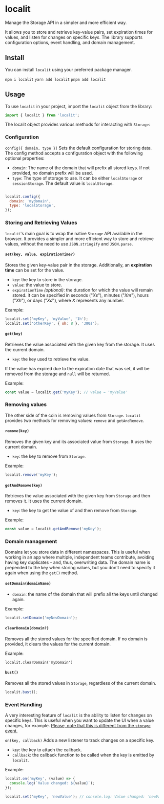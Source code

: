 # localit

Manage the Storage API in a simpler and more efficient way.

It allows you to store and retrieve key-value pairs, set expiration times for values, and listen for changes on specific keys. The library supports configuration options, event handling, and domain management.

## Install
You can install `localit` using your preferred package manager.

`npm i localit`
`yarn add localit`
`pnpm add localit`


## Usage
To use `localit` in your project, import the `localit` object from the library:

```js
import { localit } from 'localit';
```
The localit object provides various methods for interacting with `Storage`:

### Configuration

`config({ domain, type })`
Sets the default configuration for storing data. The config method accepts a configuration object with the following optional properties:
- `domain`: The name of the domain that will prefix all stored keys. If not provided, no domain prefix will be used.
- `type`: The type of storage to use. It can be either `localStorage` or `sessionStorage`. The default value is `localStorage`.

```js

localit.config({
  domain: 'mydomain',
  type: 'localStorage',
});

```

### Storing and Retrieving Values

`localit`'s main goal is to wrap the native `Storage` API available in the browser. It provides a simpler and more efficient way to store and retrieve values, without the need to use `JSON.stringify` and `JSON.parse`.

#### `set(key, value, expirationTime?)`
Stores the given key-value pair in the storage. Additionally, an **expiration time** can be set for the value.

- `key`: the key to store in the storage.
- `value`: the value to store.
- `expirationTime` _(optional)_: the duration for which the value will remain stored. It can be specified in seconds ("_Xs_"), minutes ("_Xm_"), hours ("_Xh_"), or days ("_Xd_"), where _X_ represents any number.

Example:

```js
localit.set('myKey', 'myValue', '1h');
localit.set('otherKey', { oh: 8 }, '300s');
```

#### `get(key)`

Retrieves the value associated with the given key from the storage. It uses the current domain.
- `key`: the key used to retrieve the value.

If the value has expired due to the expiration date that was set, it will be removed from the storage and `null` will be returned.

Example:

```js
const value = localit.get('myKey'); // value = 'myValue'
```

### Removing values

The other side of the coin is removing values from `Storage`. `localit` provides two methods for removing values: `remove` and `getAndRemove`.


#### `remove(key)`
Removes the given key and its associated value from `Storage`. It uses the current domain.

- `key`: the key to remove from `Storage`.

Example:

```js
localit.remove('myKey');
```

#### `getAndRemove(key)`

Retrieves the value associated with the given key from `Storage` and then removes it. It uses the current domain.

- `key`: the key to get the value of and then remove from `Storage`.

Example:

```js
const value = localit.getAndRemove('myKey');
```

### Domain management

Domains let you store data in different namespaces. This is useful when working in an app where multiple, independent teams contribute, avoiding having key duplicates - and, thus, overwriting data. The domain name is prepended to the key when storing values, but you don't need to specify it again when using the `get()` method.

#### `setDomain(domainName)`

- `domain`: the name of the domain that will prefix all the keys until changed again.

Example:

```js
localit.setDomain('myNewDomain');
```

#### `clearDomain(domain?)`

Removes all the stored values for the specified domain. If no domain is provided, it clears the values for the current domain.

Example:

`localit.clearDomain('myDomain')`


#### `bust()`

Removes all the stored values in `Storage`, regardless of the current domain.

```js
localit.bust();

```

### Event Handling

A very interesting feature of `localit` is the ability to listen for changes on specific keys. This is useful when you want to update the UI when a value changes, for example. [Please, note that this is different from the `storage` event.](https://developer.mozilla.org/en-US/docs/Web/API/Window/storage_event)

`on(key, callback)`
Adds a new listener to track changes on a specific key.
- `key`: the key to attach the callback.
- `callback`: the callback function to be called when the key is emitted by `localit`.

Example:

```js
localit.on('myKey', (value) => {
  console.log(`Value changed: ${value}`);
});

localit.set('myKey', 'newValue'); // console.log: Value changed: 'newValue'
```
